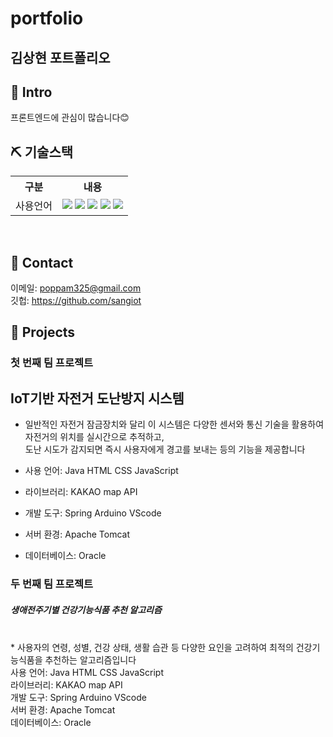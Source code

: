 # portfolio 

## 김상현 포트폴리오

## 📌 Intro

프론트엔드에 관심이 많습니다😊

## ⛏ 기술스택
<table>
    <tr>
        <th>구분</th>
        <th>내용</th>
    </tr>
    <tr>
        <td>사용언어</td>
        <td>
           <img src="https://img.shields.io/badge/Python-3776AB?style=for-the-badge&logo=Python&logoColor=white"/> 
           <img src="https://img.shields.io/badge/Java-007396?style=for-the-badge&logo=java&logoColor=white"/> 
           <img src="https://img.shields.io/badge/javascript-F7DF1E?style=for-the-badge&logo=javascript&logoColor=black">
           <img src="https://img.shields.io/badge/HTML-E34F26?style=for-the-badge&logo=html5&logoColor=white">
           <img src="https://img.shields.io/badge/CSS-1572B6?style=for-the-badge&logo=css3&logoColor=white">
        </td>
    </tr> 
</table>
<br>

## 📌 Contact
이메일: poppam325@gmail.com
<br>깃헙: https://github.com/sangiot

## 📌 Projects

### 첫 번째 팀 프로젝트
## IoT기반 자전거 도난방지 시스템

* 일반적인 자전거 잠금장치와 달리 이 시스템은 다양한 센서와 통신 기술을 활용하여 자전거의 위치를 실시간으로 추적하고, <br>
도난 시도가 감지되면 즉시 사용자에게 경고를 보내는 등의 기능을 제공합니다<br>

* 사용 언어: Java HTML CSS JavaScript<br>
* 라이브러리: KAKAO map API<br>
* 개발 도구: Spring Arduino VScode<br>
* 서버 환경: Apache Tomcat<br>
* 데이터베이스: Oracle<br>


 
### 두 번째 팀 프로젝트

#####  생애전주기별 건강기능식품 추천 알고리즘 

<br>
* 사용자의 연령, 성별, 건강 상태, 생활 습관 등 다양한 요인을 고려하여 최적의 건강기능식품을 추천하는 알고리즘입니다
<br>
사용 언어: Java HTML CSS JavaScript<br>
라이브러리: KAKAO map API<br>
개발 도구: Spring Arduino VScode<br>
서버 환경: Apache Tomcat<br>
데이터베이스: Oracle<br>

<br>
<br>



